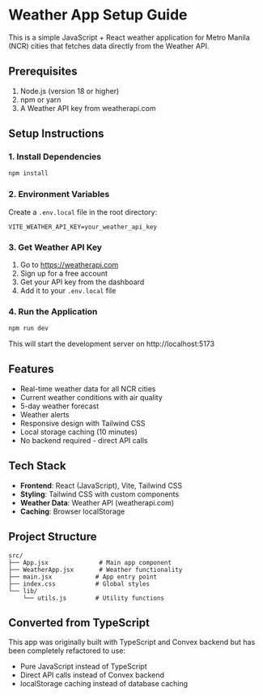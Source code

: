# Weather App Setup Guide

This is a simple JavaScript + React weather application for Metro Manila (NCR) cities that fetches data directly from the Weather API.

## Prerequisites

1. Node.js (version 18 or higher)
2. npm or yarn
3. A Weather API key from weatherapi.com

## Setup Instructions

### 1. Install Dependencies
```bash
npm install
```

### 2. Environment Variables
Create a `.env.local` file in the root directory:
```env
VITE_WEATHER_API_KEY=your_weather_api_key
```

### 3. Get Weather API Key
1. Go to https://weatherapi.com
2. Sign up for a free account
3. Get your API key from the dashboard
4. Add it to your `.env.local` file

### 4. Run the Application
```bash
npm run dev
```

This will start the development server on http://localhost:5173

## Features

- Real-time weather data for all NCR cities
- Current weather conditions with air quality
- 5-day weather forecast
- Weather alerts
- Responsive design with Tailwind CSS
- Local storage caching (10 minutes)
- No backend required - direct API calls

## Tech Stack

- **Frontend**: React (JavaScript), Vite, Tailwind CSS
- **Styling**: Tailwind CSS with custom components
- **Weather Data**: Weather API (weatherapi.com)
- **Caching**: Browser localStorage

## Project Structure

```
src/
├── App.jsx              # Main app component
├── WeatherApp.jsx       # Weather functionality
├── main.jsx            # App entry point
├── index.css           # Global styles
└── lib/
    └── utils.js        # Utility functions
```

## Converted from TypeScript

This app was originally built with TypeScript and Convex backend but has been completely refactored to use:
- Pure JavaScript instead of TypeScript
- Direct API calls instead of Convex backend
- localStorage caching instead of database caching
